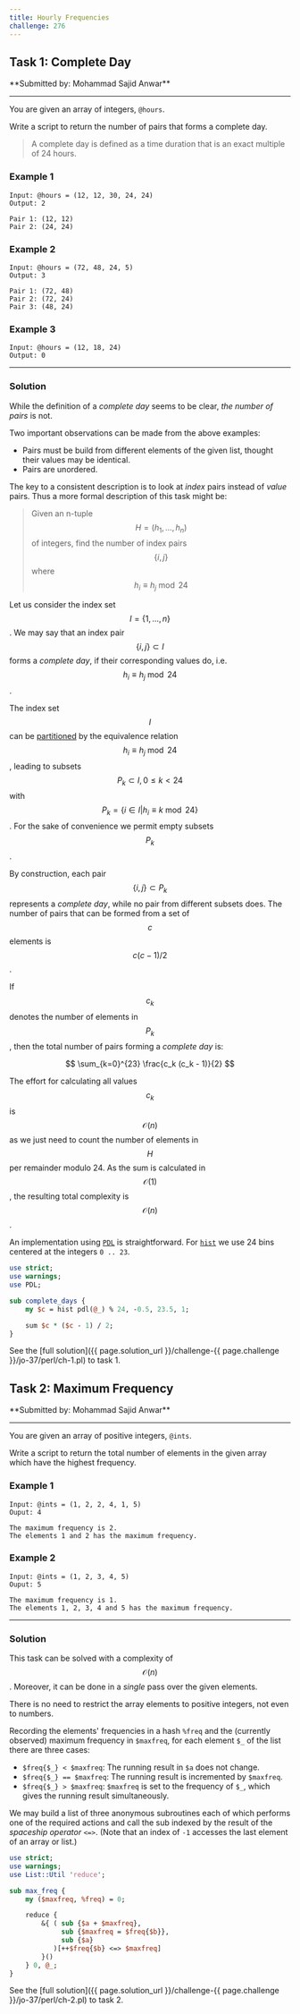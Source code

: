 ```yaml
---
title: Hourly Frequencies
challenge: 276
---
```

<h2 id="task-1">
Task 1: Complete Day
</h2>
**Submitted by: Mohammad Sajid Anwar**

---
You are given an array of integers, `@hours`.

Write a script to return the number of pairs that forms a complete day.

> A complete day is defined as a time duration that is an exact multiple of 24 hours.

### Example 1
```
Input: @hours = (12, 12, 30, 24, 24)
Output: 2

Pair 1: (12, 12)
Pair 2: (24, 24)
```
### Example 2
```
Input: @hours = (72, 48, 24, 5)
Output: 3

Pair 1: (72, 48)
Pair 2: (72, 24)
Pair 3: (48, 24)
```
### Example 3
```
Input: @hours = (12, 18, 24)
Output: 0
```
---
### Solution
While the definition of a _complete day_ seems to be clear, _the number of pairs_ is not.

Two important observations can be made from the above examples:
- Pairs must be build from different elements of the given list, thought their values may be identical.
- Pairs are unordered.

The key to a consistent description is to look at _index_ pairs instead of _value_ pairs.
Thus a more formal description of this task might be:

> Given an n-tuple $$H = (h_1,\ldots,h_n)$$ of integers, find the number of index pairs $$\{i, j\}$$ where  $$ h_i \equiv h_j \bmod{24}$$

Let us consider the index set $$I = \{1,\ldots,n\}$$.
We may say that an index pair $$\{i, j\} \subset I$$ forms a _complete day_, if their corresponding values do, i.e. $$h_i \equiv h_j \bmod{24}$$.

The index set $$I$$ can be [partitioned](https://en.wikipedia.org/wiki/Partition_of_a_set) by the equivalence relation $$h_i \equiv h_j \bmod{24}$$, leading to subsets $$P_k \subset I, 0 \le k < 24$$
with $$P_k = \{i \in I | h_i \equiv k \bmod{24}\}$$.
For the sake of convenience we permit empty subsets $$P_k$$.

By construction, each pair $$\{i, j\} \subset P_k$$ represents a _complete day_, while no pair from different subsets does.
The number of pairs that can be formed from a set of $$c$$ elements is $$c (c - 1) / 2$$.

If $$c_k$$ denotes the number of elements in $$P_k$$,
then the total number of pairs forming a _complete day_ is:

$$
\sum_{k=0}^{23} \frac{c_k (c_k - 1)}{2}
$$

The effort for calculating all values $$c_k$$ is $$\mathcal{O}(n)$$ as we just need to count the number of elements in $$H$$ per remainder modulo 24. As the sum is calculated in $$\mathcal{O}(1)$$, the resulting total complexity is $$\mathcal{O}(n)$$.

An implementation using [`PDL`](https://metacpan.org/pod/PDL) is straightforward.
For [`hist`](https://metacpan.org/pod/PDL::Basic#hist) we use 24 bins centered at the integers `0 .. 23`.

```perl
use strict;
use warnings;
use PDL;

sub complete_days {
    my $c = hist pdl(@_) % 24, -0.5, 23.5, 1;

    sum $c * ($c - 1) / 2;
}
```
See the [full solution]({{ page.solution_url }}/challenge-{{ page.challenge }}/jo-37/perl/ch-1.pl) to task 1.
<h2 id="task-2">
Task 2: Maximum Frequency
</h2>
**Submitted by: Mohammad Sajid Anwar**

---
You are given an array of positive integers, `@ints`.

Write a script to return the total number of elements in the given array which have the highest frequency.

### Example 1
```
Input: @ints = (1, 2, 2, 4, 1, 5)
Ouput: 4

The maximum frequency is 2.
The elements 1 and 2 has the maximum frequency.
```
### Example 2
```
Input: @ints = (1, 2, 3, 4, 5)
Ouput: 5

The maximum frequency is 1.
The elements 1, 2, 3, 4 and 5 has the maximum frequency.
```
---
### Solution
This task can be solved with a complexity of $$\mathcal{O}(n)$$.
Moreover, it can be done in a _single_ pass over the given elements.

There is no need to restrict the array elements to positive integers, not even to numbers.

Recording the elements' frequencies in a hash `%freq` and the (currently observed) maximum frequency in `$maxfreq`, for each element `$_` of the list there are three cases:
- `$freq{$_} < $maxfreq`: The running result in `$a` does not change.
- `$freq{$_} == $maxfreq`: The running result is incremented by `$maxfreq`.
- `$freq{$_} > $maxfreq`: `$maxfreq` is set to the frequency of `$_`, which gives the running result simultaneously.

We may build a list of three anonymous subroutines each of which performs one of the required actions and call the sub indexed by the result of the _spaceship operator_ `<=>`.
(Note that an index of `-1` accesses the last element of an array or list.)

```perl
use strict;
use warnings;
use List::Util 'reduce';

sub max_freq {
    my ($maxfreq, %freq) = 0;

    reduce {
        &{ ( sub {$a + $maxfreq},
             sub {$maxfreq = $freq{$b}},
             sub {$a}
           )[++$freq{$b} <=> $maxfreq]
        }()
    } 0, @_;
}
```
See the [full solution]({{ page.solution_url }}/challenge-{{ page.challenge }}/jo-37/perl/ch-2.pl) to task 2.
